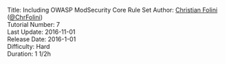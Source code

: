 Title: Including OWASP ModSecurity Core Rule Set
Author: <a href="mailto:christian.folini@netnea.com">Christian Folini</a> (<a href="https://twitter.com/ChrFolini">@ChrFolini</a>)  
Tutorial Number: 7  
Last Update: 2016-11-01  
Release Date: 2016-1-01  
Difficulty: Hard  
Duration: 1 1/2h  

